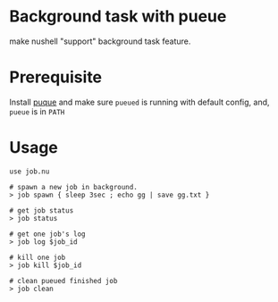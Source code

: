 # Background task with pueue
make nushell "support" background task feature.

# Prerequisite
Install [puque](https://github.com/Nukesor/pueue#installation) and make sure `pueued` is running with default config, and, `pueue` is in `PATH`
# Usage
```nushell
use job.nu

# spawn a new job in background.
> job spawn { sleep 3sec ; echo gg | save gg.txt }

# get job status
> job status

# get one job's log
> job log $job_id

# kill one job
> job kill $job_id

# clean pueued finished job
> job clean
```